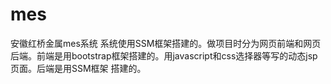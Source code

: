 # mes
安徽红桥金属mes系统
系统使用SSM框架搭建的。做项目时分为网页前端和网页后端。前端是用bootstrap框架搭建的。用javascript和css选择器等写的动态jsp页面。后端是用SSM框架
搭建的。
